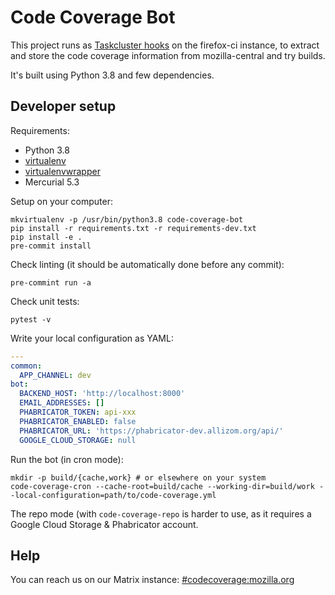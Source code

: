 # Code Coverage Bot

This project runs as [Taskcluster hooks](https://firefox-ci-tc.services.mozilla.com/hooks) on the firefox-ci instance, to extract and store the code coverage information from mozilla-central and try builds.

It's built using Python 3.8 and few dependencies.

## Developer setup

Requirements:

- Python 3.8
- [virtualenv](https://virtualenv.pypa.io/en/stable/)
- [virtualenvwrapper](https://virtualenvwrapper.readthedocs.io/en/latest/)
- Mercurial 5.3

Setup on your computer:

```console
mkvirtualenv -p /usr/bin/python3.8 code-coverage-bot
pip install -r requirements.txt -r requirements-dev.txt
pip install -e .
pre-commit install
```

Check linting (it should be automatically done before any commit):

```console
pre-commint run -a
```

Check unit tests:

```console
pytest -v
```

Write your local configuration as YAML:

```yaml
---
common:
  APP_CHANNEL: dev
bot:
  BACKEND_HOST: 'http://localhost:8000'
  EMAIL_ADDRESSES: []
  PHABRICATOR_TOKEN: api-xxx
  PHABRICATOR_ENABLED: false
  PHABRICATOR_URL: 'https://phabricator-dev.allizom.org/api/'
  GOOGLE_CLOUD_STORAGE: null
```

Run the bot (in cron mode):

```console
mkdir -p build/{cache,work} # or elsewhere on your system
code-coverage-cron --cache-root=build/cache --working-dir=build/work --local-configuration=path/to/code-coverage.yml
```

The repo mode (with `code-coverage-repo` is harder to use, as it requires a Google Cloud Storage & Phabricator account.

## Help

You can reach us on our Matrix instance: [#codecoverage:mozilla.org](https://chat.mozilla.org/#/room/#codecoverage:mozilla.org)
